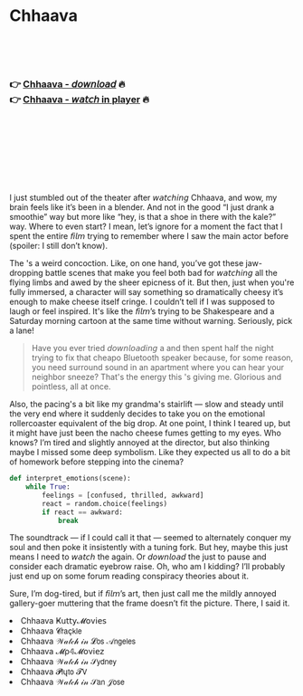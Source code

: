 <h1>Chhaava</h1>

<br><br><br>

<h3>👉 <a href="https://Bryans-diiludetmarb1989.github.io/dugrvpajlp/">Chhaava - 𝘥𝘰𝘸𝘯𝘭𝘰𝘢𝘥</a> 🔥<br>
👉 <a href="https://Bryans-diiludetmarb1989.github.io/dugrvpajlp/">Chhaava - 𝘸𝘢𝘵𝘤𝘩 in player</a> 🔥
</h3>



<br><br><br><br><br><br><br>


I just stumbled out of the theater after 𝘸𝘢𝘵𝘤𝘩𝘪𝘯𝘨 Chhaava, and wow, my brain feels like it’s been in a blender. And not in the good “I just drank a smoothie” way but more like “hey, is that a shoe in there with the kale?” way. Where to even start? I mean, let’s ignore for a moment the fact that I spent the entire 𝘧𝘪𝘭𝘮 trying to remember where I saw the main actor before (spoiler: I still don’t know). 

The  's a weird concoction. Like, on one hand, you’ve got these jaw-dropping battle scenes that make you feel both bad for 𝘸𝘢𝘵𝘤𝘩𝘪𝘯𝘨 all the flying limbs and awed by the sheer epicness of it. But then, just when you're fully immersed, a character will say something so dramatically cheesy it’s enough to make cheese itself cringe. I couldn’t tell if I was supposed to laugh or feel inspired. It's like the 𝘧𝘪𝘭𝘮’s trying to be Shakespeare and a Saturday morning cartoon at the same time without warning. Seriously, pick a lane!

> Have you ever tried 𝘥𝘰𝘸𝘯𝘭𝘰𝘢𝘥𝘪𝘯𝘨 a   and then spent half the night trying to fix that cheapo Bluetooth speaker because, for some reason, you need surround sound in an apartment where you can hear your neighbor sneeze? That's the energy this  's giving me. Glorious and pointless, all at once.

Also, the pacing's a bit like my grandma's stairlift — slow and steady until the very end where it suddenly decides to take you on the emotional rollercoaster equivalent of the big drop. At one point, I think I teared up, but it might have just been the nacho cheese fumes getting to my eyes. Who knows? I’m tired and slightly annoyed at the director, but also thinking maybe I missed some deep symbolism. Like they expected us all to do a bit of homework before stepping into the cinema?

```python
def interpret_emotions(scene):
    while True:
        feelings = [confused, thrilled, awkward]
        react = random.choice(feelings)
        if react == awkward:
            break
```

The soundtrack — if I could call it that — seemed to alternately conquer my soul and then poke it insistently with a tuning fork. But hey, maybe this just means I need to 𝘸𝘢𝘵𝘤𝘩 the   again. Or 𝘥𝘰𝘸𝘯𝘭𝘰𝘢𝘥 the   just to pause and consider each dramatic eyebrow raise. Oh, who am I kidding? I’ll probably just end up on some forum reading conspiracy theories about it.

Sure, I’m dog-tired, but if 𝘧𝘪𝘭𝘮’s art, then just call me the mildly annoyed gallery-goer muttering that the frame doesn’t fit the picture. There, I said it.

<li>Chhaava Ҝ𝗎𝗍𝗍𝗒𝓜𝗈ν𝗂𝖾𝗌</li>
<li>Chhaava 𝓒𝗋𝖺ç𝗄𝗅𝖾</li>
<li>Chhaava 𝒲𝒶𝓉𝒸𝒽 𝒾𝓃 𝓛𝗈𝗌 𝒜𝗇𝗀𝖾𝗅𝖾𝗌</li>
<li>Chhaava 𝓜ρ𝟜𝓜𝗈ν𝗂𝖾𝗓</li>
<li>Chhaava 𝒲𝒶𝓉𝒸𝒽 𝒾𝓃 𝒮𝗒𝖽𝗇𝖾𝗒</li>
<li>Chhaava 𝓟𝗅ų𝗍𝗈 𝓣𝖵</li>
<li>Chhaava 𝒲𝒶𝓉𝒸𝒽 𝒾𝓃 𝒮𝖺𝗇 𝒥𝗈𝗌𝖾</li>
